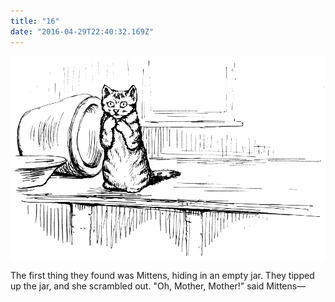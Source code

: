 ```yaml
---
title: "16"
date: "2016-04-29T22:40:32.169Z"
---
```



![SAMUEL WHISKERS](./pic31.gif)

The first thing they found was Mittens, hiding in an empty jar. They tipped up the jar, and she scrambled out. "Oh, Mother, Mother!" said Mittens—